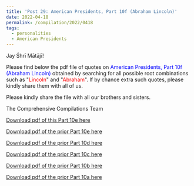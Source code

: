 ```yaml
---
title: 'Post 29: American Presidents, Part 10f (Abraham Lincoln)'
date: 2022-04-18
permalink: /compilation/2022/0418
tags:
  - personalities
  - American Presidents
---
```

Jay Śhrī Mātājī!

Please find below the pdf file of quotes on <font color="blue">American Presidents, Part 10f (Abraham Lincoln)</font> obtained by searching for all possible root combinations such as "<font color="red">Lincoln</font>" and "<font color="red">Abraham</font>". If by chance extra such quotes, please kindly share them with all of us.<br>

Please kindly share the file with all our brothers and sisters.  

The Comprehensive Compilations Team

[Download pdf of this Part 10e here](http://seven-teams.github.io/files/American_Presidents_Part_10f_Abraham_Lincoln.pdf)

[Download pdf of the prior Part 10e here](http://seven-teams.github.io/files/American_Presidents_Part_10e_Abraham_Lincoln.pdf)

[Download pdf of the prior Part 10d here](http://seven-teams.github.io/files/American_Presidents_Part_10d_Abraham_Lincoln.pdf)

[Download pdf of the prior Part 10c here](http://seven-teams.github.io/files/American_Presidents_Part_10c_Abraham_Lincoln.pdf)

[Download pdf of the prior Part 10b here](http://seven-teams.github.io/files/American_Presidents_Part_10b_Abraham_Lincoln.pdf)

[Download pdf of the prior Part 10a here](http://seven-teams.github.io/files/American_Presidents_Part_10a_Abraham_Lincoln.pdf)